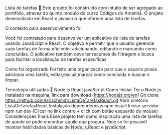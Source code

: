Lista de tarefas 🚀
Este projeto foi construido com intuito de ser agregado ao portifólio, atravez do quinto modulo do curso Códigos do Amanhã. O projeto desenvolvido em React e javascrip que oferece uma lista de tarefas.

O contexto para desenvolvimento foi:

Você foi contratado para desenvolver um aplicativo de lista de
tarefas usando JavaScript e React. O objetivo é permitir que o 
usuário gerencie suas tarefas de forma eficiente: adicionando,
editando e marcando como concluídas. O aplicativo também deve 
ter recursos de filtragem e busca para facilitar a localização de 
tarefas específicas

Como foi organizado
Foi feito uma organização para que o usuario possa adicionar uma tarefa, editar,excluir,marcar como concluida e buscar e limpar.

Tecnologia utilizadas 🚀
Node.js
React
javaScript
Como Iniciar
Ter o Node.js instalado na maquina, link para download (https://nodejs.org/en)
Git clone https://github.com/larischmidt/ListaDeTarefasReact.git
Abrir diretório
ListaDeTarefasReact
Instalação depenndencias
npm install
Iniciar servidor
npm run dev (Clicar no link contro + click com botão esquerdo do mouse)
Considerações finais
Esse projeto tem como inspiração uma lista de tarefas de aonde se pode encontrar aquilo que procura. Nele se foi possivél mostrar habilidades básicas de Node.js,React e javaScript.